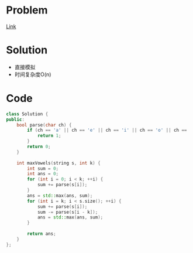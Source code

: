 # Problem
[Link](https://leetcode-cn.com/problems/maximum-number-of-vowels-in-a-substring-of-given-length/)

# Solution
* 直接模拟
* 时间复杂度O(n)

# Code
```cpp
class Solution {
public:
    bool parse(char ch) {
        if (ch == 'a' || ch == 'e' || ch == 'i' || ch == 'o' || ch == 'u') {
            return 1;
        }
        return 0;
    }
    
    int maxVowels(string s, int k) {
        int sum = 0;
        int ans = 0;
        for (int i = 0; i < k; ++i) {
            sum += parse(s[i]);
        }    
        ans = std::max(ans, sum);
        for (int i = k; i < s.size(); ++i) {
            sum += parse(s[i]);
            sum -= parse(s[i - k]);
            ans = std::max(ans, sum);
        }
        
        return ans;
    }
};
```